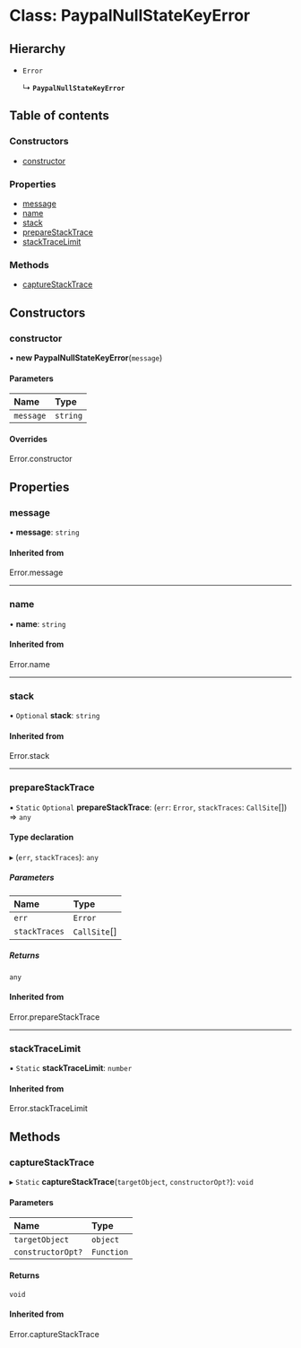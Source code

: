 # Class: PaypalNullStateKeyError

## Hierarchy

- `Error`

  ↳ **`PaypalNullStateKeyError`**

## Table of contents

### Constructors

- [constructor](PaypalNullStateKeyError.md#constructor)

### Properties

- [message](PaypalNullStateKeyError.md#message)
- [name](PaypalNullStateKeyError.md#name)
- [stack](PaypalNullStateKeyError.md#stack)
- [prepareStackTrace](PaypalNullStateKeyError.md#preparestacktrace)
- [stackTraceLimit](PaypalNullStateKeyError.md#stacktracelimit)

### Methods

- [captureStackTrace](PaypalNullStateKeyError.md#capturestacktrace)

## Constructors

### constructor

• **new PaypalNullStateKeyError**(`message`)

#### Parameters

| Name | Type |
| :------ | :------ |
| `message` | `string` |

#### Overrides

Error.constructor

## Properties

### message

• **message**: `string`

#### Inherited from

Error.message

___

### name

• **name**: `string`

#### Inherited from

Error.name

___

### stack

• `Optional` **stack**: `string`

#### Inherited from

Error.stack

___

### prepareStackTrace

▪ `Static` `Optional` **prepareStackTrace**: (`err`: `Error`, `stackTraces`: `CallSite`[]) => `any`

#### Type declaration

▸ (`err`, `stackTraces`): `any`

##### Parameters

| Name | Type |
| :------ | :------ |
| `err` | `Error` |
| `stackTraces` | `CallSite`[] |

##### Returns

`any`

#### Inherited from

Error.prepareStackTrace

___

### stackTraceLimit

▪ `Static` **stackTraceLimit**: `number`

#### Inherited from

Error.stackTraceLimit

## Methods

### captureStackTrace

▸ `Static` **captureStackTrace**(`targetObject`, `constructorOpt?`): `void`

#### Parameters

| Name | Type |
| :------ | :------ |
| `targetObject` | `object` |
| `constructorOpt?` | `Function` |

#### Returns

`void`

#### Inherited from

Error.captureStackTrace
